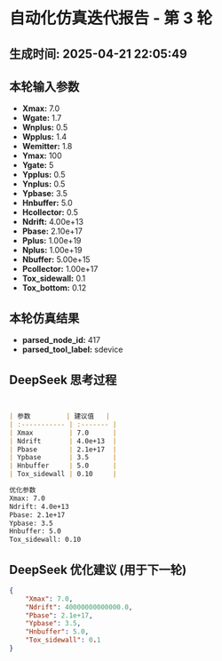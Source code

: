 # 自动化仿真迭代报告 - 第 3 轮
**生成时间:** 2025-04-21 22:05:49
--- 
## 本轮输入参数
- **Xmax:** 7.0
- **Wgate:** 1.7
- **Wnplus:** 0.5
- **Wpplus:** 1.4
- **Wemitter:** 1.8
- **Ymax:** 100
- **Ygate:** 5
- **Ypplus:** 0.5
- **Ynplus:** 0.5
- **Ypbase:** 3.5
- **Hnbuffer:** 5.0
- **Hcollector:** 0.5
- **Ndrift:** 4.00e+13
- **Pbase:** 2.10e+17
- **Pplus:** 1.00e+19
- **Nplus:** 1.00e+19
- **Nbuffer:** 5.00e+15
- **Pcollector:** 1.00e+17
- **Tox_sidewall:** 0.1
- **Tox_bottom:** 0.12

## 本轮仿真结果
- **parsed_node_id:** 417
- **parsed_tool_label:** sdevice

## DeepSeek 思考过程
```markdown


| 参数         | 建议值   |
| :----------- | :------- |
| Xmax         | 7.0      |
| Ndrift       | 4.0e+13  |
| Pbase        | 2.1e+17  |
| Ypbase       | 3.5      |
| Hnbuffer     | 5.0      |
| Tox_sidewall | 0.10     |

优化参数  
Xmax: 7.0  
Ndrift: 4.0e+13  
Pbase: 2.1e+17  
Ypbase: 3.5  
Hnbuffer: 5.0  
Tox_sidewall: 0.10
```

## DeepSeek 优化建议 (用于下一轮)
```json
{
    "Xmax": 7.0,
    "Ndrift": 40000000000000.0,
    "Pbase": 2.1e+17,
    "Ypbase": 3.5,
    "Hnbuffer": 5.0,
    "Tox_sidewall": 0.1
}
```
